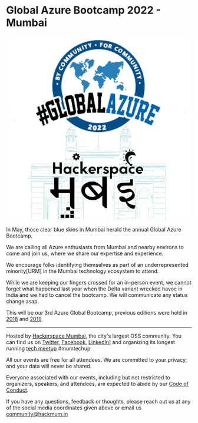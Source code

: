 # Global Azure Bootcamp 2022 - Mumbai

[![Global Azure Bootcamp 2022 - Mumbai](Global_Azure_Bootcamp_2022_Mumbai_Logo.png "Global Azure Bootcamp 2022 - Mumbai registration")](http://gab22mum.eventbrite.com)

In May, those clear blue skies in Mumbai herald the annual Global Azure Bootcamp.

We are calling all Azure enthusiasts from Mumbai and nearby environs to come and join us, where we share our expertise and experience.

We encourage folks identifying themselves as part of an underrepresented minority[URM] in the Mumbai technology ecosystem to attend.

While we are keeping our fingers crossed for an in-person event, we cannot forget what happened last year when the Delta variant wrecked havoc in India and we had to cancel the bootcamp. We will communicate any status change asap.

This will be our 3rd Azure Global Bootcamp, previous editions were held in  [2018](https://gab18mum.eventbrite.com/) and [2019](https://gab19mum.eventbrite.com/).

-------------------------------------------------
Hosted by [Hackerspace Mumbai](https://www.hackmum.in/), the city's largest OSS community.
You can find us on [Twitter](https://twitter.com/hackmum), [Facebook](https://fb.com/hackmum), [LinkedIn](https://www.linkedin.com/company/hackerspace-mumbai)] and organizing its longest running [tech meetup](https://www.meetup.com/Mumbai-Technology-Meetup/) #mumtechup

All our events are free for all attendees. We are committed to your privacy, and your data will never be shared.

Everyone associated with our events, including but not restricted to organizers, speakers, and attendees, are expected to abide by our [Code of Conduct](https://github.com/HackerspaceMumbai/HackerspaceMumbai/blob/master/CODE_OF_CONDUCT.md).

If you have any questions, feedback or thoughts, please reach out us at any of the social media coordinates given above or email us <community@hackmum.in>
